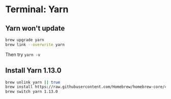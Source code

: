 # Terminal: Yarn

## Yarn won't update

```bash
brew upgrade yarn
brew link --overwrite yarn
```

Then try `yarn -v`


## Install Yarn 1.13.0

```bash
brew unlink yarn || true
brew install https://raw.githubusercontent.com/Homebrew/homebrew-core/4cb921e813c02a2a294d5da767c0a24b05de7b1e/Formula/yarn.rb
brew switch yarn 1.13.0
```
